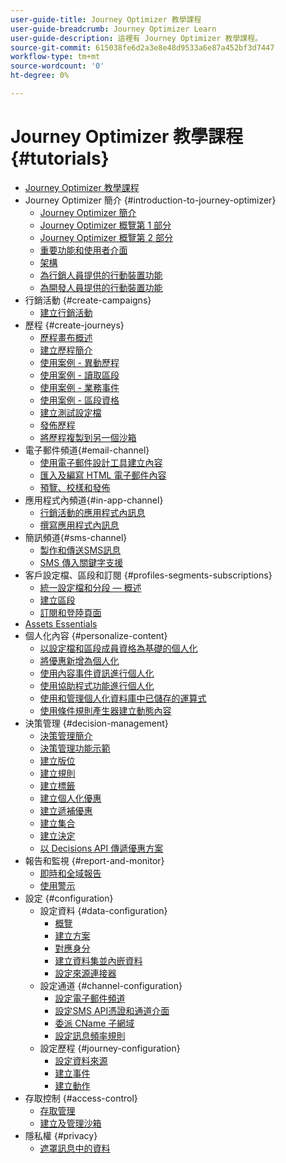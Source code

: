 ```yaml
---
user-guide-title: Journey Optimizer 教學課程
user-guide-breadcrumb: Journey Optimizer Learn
user-guide-description: 這裡有 Journey Optimizer 教學課程。
source-git-commit: 615038fe6d2a3e8e48d9533a6e87a452bf3d7447
workflow-type: tm+mt
source-wordcount: '0'
ht-degree: 0%

---
```



# Journey Optimizer 教學課程 {#tutorials}

+ [Journey Optimizer 教學課程](/help/overview.md)
+ Journey Optimizer 簡介 {#introduction-to-journey-optimizer}
   + [Journey Optimizer 簡介](/help/introduction/introduction.md)
   + [Journey Optimizer 概覽第 1 部分](/help/introduction/journey-optimizer-overview-part-1.md)
   + [Journey Optimizer 概覽第 2 部分](/help/introduction/journey-optimizer-overview-part-2.md)
   + [重要功能和使用者介面](/help/introduction/key-capabilities-and-user-interface.md)
   + [架構](/help/introduction/architecture.md)
   + [為行銷人員提供的行動裝置功能](/help/channels/mobile-capabilities.md)
   + [為開發人員提供的行動裝置功能](/help/channels/mobile-capabilities-for-developers.md)
+ 行銷活動 {#create-campaigns}
   + [建立行銷活動](/help/create-campaigns/create-a-campaign.md)
+ 歷程 {#create-journeys}
   + [歷程畫布概述](/help/create-journeys/overview-over-the-journey-canvas.md)
   + [建立歷程簡介](/help/create-journeys/introduction-to-building-a-journey.md)
   + [使用案例 - 異動歷程](/help/create-journeys/use-case-transactional-journey.md)
   + [使用案例 - 讀取區段](/help/create-journeys/use-case-read-segment.md)
   + [使用案例 - 業務事件](/help/create-journeys/use-case-business-event.md)
   + [使用案例 - 區段資格](/help/create-journeys/use-case-read-segment-qualification.md)
   + [建立測試設定檔](/help/create-journeys/test-a-journey.md)
   + [發佈歷程](/help/create-journeys/publish-a-journey.md)
   + [將歷程複製到另一個沙箱](/help/create-journeys/copy-a-journey.md)
+ 電子郵件頻道{#email-channel}
   + [使用電子郵件設計工具建立內容](/help/channels/create-content-with-the-email-designer.md)
   + [匯入及編寫 HTML 電子郵件內容](/help/channels/import-and-author-html-email-content.md)
   + [預覽、校樣和發佈](/help/channels/preview-proof-and-publish.md)
+ 應用程式內頻道{#in-app-channel}
   + [行銷活動的應用程式內訊息](/help/channels/in-app-messaging-for-campaigns.md)
   + [撰寫應用程式內訊息](/help/channels/author-in-app-messages.md)
+ 簡訊頻道{#sms-channel}
   + [製作和傳送SMS訊息](/help/channels/author-and-deliver-sms-messages.md)
   + [SMS 傳入關鍵字支援](/help/channels/inbound-keyword-support-for-sms.md)
+ 客戶設定檔、區段和訂閱 {#profiles-segments-subscriptions}
   + [統一設定檔和分段 — 概述](/help/set-up-resources/unified-profile-and-segmentation-overview.md)
   + [建立區段](/help/set-up-resources/create-segments.md)
   + [訂閱和登陸頁面](/help/subscriptions-and-landing-pages.md)
+ [Assets Essentials](/help/assets-essentials-overview.md)
+ 個人化內容 {#personalize-content}
   + [以設定檔和區段成員資格為基礎的個人化](/help/personalize-content/profile-and-segment-membership-based-personalization.md)
   + [將優惠新增為個人化](/help/personalize-content/add-offer-decisioning-to-messages.md)
   + [使用內容事件資訊進行個人化](/help/personalize-content/use-contextual-event-information-for-personalization.md)
   + [使用協助程式功能進行個人化](/help/personalize-content/use-helper-functions-for-personalization.md)
   + [使用和管理個人化資料庫中已儲存的運算式](/help/personalize-content/use-and-manage-saved-expressions-in-personalization-library.md)
   + [使用條件規則產生器建立動態內容](/help/personalize-content/create-dynamic-content.md)
+ 決策管理 {#decision-management}
   + [決策管理簡介](/help/decision-management/introduction-to-decision-management.md)
   + [決策管理功能示範](/help/decision-management/demo-of-decision-management-capabilities.md)
   + [建立版位](/help/decision-management/create-placements.md)
   + [建立規則](/help/decision-management/create-rules.md)
   + [建立標籤](/help/decision-management/create-tags.md)
   + [建立個人化優惠](/help/decision-management/create-personalized-offers.md)
   + [建立遞補優惠](/help/decision-management/create-fallback-offers.md)
   + [建立集合](/help/decision-management/create-collections.md)
   + [建立決定](/help/decision-management/create-decisions.md)
   + [以 Decisions API 傳遞優惠方案](/help/decision-management/deliver-offers-with-the-decisions-api.md)
+ 報告和監視 {#report-and-monitor}
   + [即時和全域報告](/help/report-and-monitor/live-and-global-reports.md)
   + [使用警示](/help/administration/alerts.md)
+ 設定 {#configuration}
   + 設定資料 {#data-configuration}
      + [概覽](/help/set-up-data/set-up-data-overview.md)
      + [建立方案](/help/set-up-data/create-schema.md)
      + [對應身分](/help/set-up-data/map-identities.md)
      + [建立資料集並內嵌資料](/help/set-up-data/create-datasets-and-ingest-data.md)
      + [設定來源連接器](/help/set-up-data/configure-source-connectors.md)
   + 設定通道 {#channel-configuration}
      + [設定電子郵件頻道](/help/set-up-channels/set-up-email-channel.md)
      + [設定SMS API憑證和通道介面](/help/set-up-channels/set-up-sms-channel.md)
      + [委派 CName 子網域](/help/set-up-channels/delegate-cname-subdomains.md)
      + [設定訊息頻率規則](/help/administration/configure-frequency-rules.md)
   + 設定歷程 {#journey-configuration}
      + [設定資料來源](/help/set-up-journeys/configure-data-sources.md)
      + [建立事件](/help/set-up-journeys/create-events.md)
      + [建立動作](/help/set-up-journeys/create-actions.md)
+ 存取控制 {#access-control}
   + [存取管理](/help/set-up-access/access-management.md)
   + [建立及管理沙箱](/help/set-up-access/create-and-manage-sandboxes.md)
+ 隱私權 {#privacy}
   + [遮罩訊息中的資料](/help/privacy/mask-data-in-messages.md)
